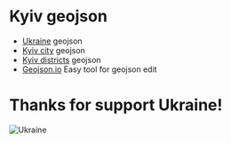# Kyiv geojson

- [Ukraine](https://github.com/butsasha/Ukraine_geo) geojson
- [Kyiv city](https://github.com/butsasha/Kyiv_geo/blob/main/Kyiv_city.geojson) geojson
- [Kyiv districts](https://github.com/butsasha/Kyiv_geo/blob/main/Kyiv_districts) geojson
- [Geojson.io](Geojson.io) Easy tool for geojson edit

# Thanks for support **Ukraine**! 
![Ukraine](https://upload.wikimedia.org/wikipedia/commons/thumb/0/0f/Outline_of_Ukraine.svg/1200px-Outline_of_Ukraine.svg.png)
